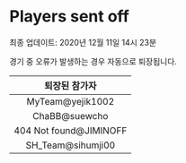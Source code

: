 # Players sent off
최종 업데이트: 2020년 12월 11일 14시 23분


경기 중 오류가 발생하는 경우 자동으로 퇴장됩니다.


| 퇴장된 참가자 |
|:---:|
| MyTeam@yejik1002 |
| ChaBB@suewcho |
| 404 Not found@JIMINOFF |
| SH_Team@sihumji00 |